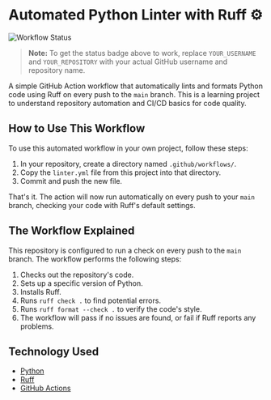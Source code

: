 # Automated Python Linter with Ruff ⚙️

![Workflow Status](https://github.com/YOUR_USERNAME/YOUR_REPOSITORY/actions/workflows/linter.yml/badge.svg)

> **Note:** To get the status badge above to work, replace `YOUR_USERNAME` and `YOUR_REPOSITORY` with your actual GitHub username and repository name.

A simple GitHub Action workflow that automatically lints and formats Python code using Ruff on every push to the `main` branch. This is a learning project to understand repository automation and CI/CD basics for code quality.

## How to Use This Workflow

To use this automated workflow in your own project, follow these steps:

1.  In your repository, create a directory named `.github/workflows/`.
2.  Copy the `linter.yml` file from this project into that directory.
3.  Commit and push the new file.

That's it. The action will now run automatically on every push to your `main` branch, checking your code with Ruff's default settings.

## The Workflow Explained

This repository is configured to run a check on every push to the `main` branch. The workflow performs the following steps:

1.  Checks out the repository's code.
2.  Sets up a specific version of Python.
3.  Installs Ruff.
4.  Runs `ruff check .` to find potential errors.
5.  Runs `ruff format --check .` to verify the code's style.
6.  The workflow will pass if no issues are found, or fail if Ruff reports any problems.

## Technology Used

* [Python](https://www.python.org/)
* [Ruff](https://docs.astral.sh/ruff/)
* [GitHub Actions](https://github.com/features/actions)